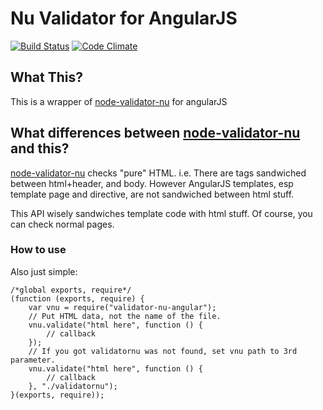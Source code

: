 # Nu Validator for AngularJS

[![Build Status](https://travis-ci.org/hysoftware/node-validator-nu-angular.svg?branch=master)](https://travis-ci.org/hysoftware/node-validator-nu-angular)
[![Code Climate](https://codeclimate.com/github/hysoftware/node-validator-nu-angular/badges/gpa.svg)](https://codeclimate.com/github/hysoftware/node-validator-nu-angular)


## What This?

This is a wrapper of [node-validator-nu](https://github.com/hysoftware/node-validator-nu) for
angularJS

## What differences between [node-validator-nu](https://github.com/hysoftware/node-validator-nu) and this?

[node-validator-nu](https://github.com/hysoftware/node-validator-nu) checks "pure" HTML.
i.e. There are tags sandwiched between html+header, and body. However AngularJS templates,
esp template page and directive, are not sandwiched between html stuff.

This API wisely sandwiches template code with html stuff. Of course, you can check normal pages.

### How to use

Also just simple:
~~~
/*global exports, require*/
(function (exports, require) {
    var vnu = require("validator-nu-angular");
    // Put HTML data, not the name of the file.
    vnu.validate("html here", function () {
        // callback
    });
    // If you got validatornu was not found, set vnu path to 3rd parameter.
    vnu.validate("html here", function () {
        // callback
    }, "./validatornu");
}(exports, require));
~~~

